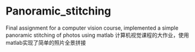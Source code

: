 # Panoramic_stitching
Final assignment for a computer vision course, implemented a simple panoramic stitching of photos using matlab
计算机视觉课程的大作业，使用matlab实现了简单的照片全景拼接

